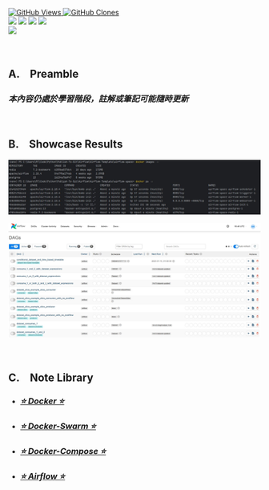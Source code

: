 <a href='https://github.com/Junwu0615/Airflow-Template'><img alt='GitHub Views' src='https://views.whatilearened.today/views/github/Junwu0615/Airflow-Template.svg'> 
<a href='https://github.com/Junwu0615/Airflow-Template'><img alt='GitHub Clones' src='https://img.shields.io/badge/dynamic/json?color=success&label=Clone&query=count_total&url=https://gist.githubusercontent.com/Junwu0615/c7cc2b44b987253f9efcf042e839837e/raw/Airflow-Template_clone.json&logo=github'> <br>
[![](https://img.shields.io/badge/Project-Apache_Airflow-blue.svg?style=plastic)](https://github.com/Junwu0615/Airflow-Template) 
[![](https://img.shields.io/badge/Project-Docker-blue.svg?style=plastic)](https://github.com/Junwu0615/Airflow-Template) 
[![](https://img.shields.io/badge/Language-Python_3.12.0-blue.svg?style=plastic)](https://www.python.org/)
[![](https://img.shields.io/badge/Operating_System-Windows_10-blue.svg?style=plastic)](https://www.microsoft.com/zh-tw/software-download/windows10) <br>
[![](https://img.shields.io/badge/Package-Apache_Airflow_2.10.4-green.svg?style=plastic)](https://pypi.org/project/apache-airflow/)

<br>

## A.　Preamble
### *本內容仍處於學習階段，註解或筆記可能隨時更新*

<br>

## B.　Showcase Results
![00.jpg](/sample/00.jpg)

![01.jpg](/sample/01.jpg)

<br>

## C.　Note Library
-  ### [*⭐ Docker ⭐*](./note_library/docker.md)
-  ### [*⭐ Docker-Swarm ⭐*](./note_library/docker-swarm.md)
-  ### [*⭐ Docker-Compose ⭐*](./note_library/docker-compose.md)
-  ### [*⭐ Airflow ⭐*](./note_library/airflow.md)